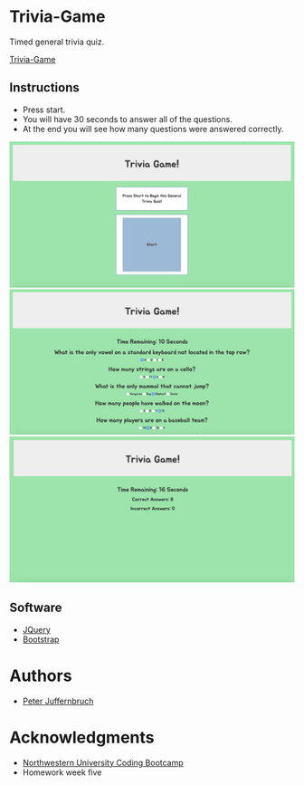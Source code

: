 # Trivia-Game

Timed general trivia quiz.

[Trivia-Game](https://peterjuff.github.io/Trivia-Game/)

## Instructions

* Press start.
* You will have 30 seconds to answer all of the questions.
* At the end you will see how many questions were answered correctly.

![screenshot](assets/images/screenshot1.png)
![screenshot](assets/images/screenshot2.png)
![screenshot](assets/images/screenshot3.png)

## Software

* [JQuery](https://jquery.com/)
* [Bootstrap](https://getbootstrap.com/)

# Authors

* [Peter Juffernbruch](https://github.com/peterjuff)

# Acknowledgments

* [Northwestern University Coding Bootcamp](https://bootcamp.northwestern.edu/coding/)
* Homework week five

